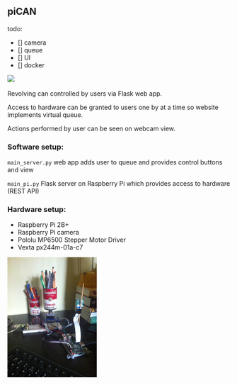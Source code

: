 piCAN
----- 

todo:
- [] camera
- [] queue 
- [] UI
- [] docker

<img src="resources/webapp.jpg" width="30%">

Revolving can controlled by users via Flask web app.

Access to hardware can be granted to users one by at a time so website implements virtual queue.

Actions performed by user can be seen on webcam view.

### Software setup:

`main_server.py` web app adds user to queue and provides control buttons and view

`main_pi.py` Flask server on Raspberry Pi which provides access to hardware (REST API)

### Hardware setup:

- Raspberry Pi 2B+
- Raspberry Pi camera
- Pololu MP6500 Stepper Motor Driver
- Vexta px244m-01a-c7 

<img src="resources/hardware.jpg" width="40%">
